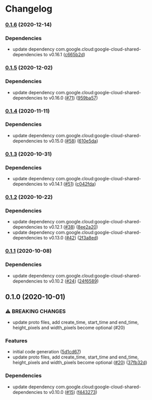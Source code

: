 # Changelog

### [0.1.6](https://www.github.com/googleapis/java-video-transcoder/compare/v0.1.5...v0.1.6) (2020-12-14)


### Dependencies

* update dependency com.google.cloud:google-cloud-shared-dependencies to v0.16.1 ([c665b2d](https://www.github.com/googleapis/java-video-transcoder/commit/c665b2d5e05c4ed33ed205cf55dfe50d3f040a93))

### [0.1.5](https://www.github.com/googleapis/java-video-transcoder/compare/v0.1.4...v0.1.5) (2020-12-02)


### Dependencies

* update dependency com.google.cloud:google-cloud-shared-dependencies to v0.16.0 ([#71](https://www.github.com/googleapis/java-video-transcoder/issues/71)) ([959ba57](https://www.github.com/googleapis/java-video-transcoder/commit/959ba579638b02491447fb8644038894daa1929a))

### [0.1.4](https://www.github.com/googleapis/java-video-transcoder/compare/v0.1.3...v0.1.4) (2020-11-11)


### Dependencies

* update dependency com.google.cloud:google-cloud-shared-dependencies to v0.15.0 ([#58](https://www.github.com/googleapis/java-video-transcoder/issues/58)) ([610e5da](https://www.github.com/googleapis/java-video-transcoder/commit/610e5dabadc148e5a93349dd18e8010a4906eb71))

### [0.1.3](https://www.github.com/googleapis/java-video-transcoder/compare/v0.1.2...v0.1.3) (2020-10-31)


### Dependencies

* update dependency com.google.cloud:google-cloud-shared-dependencies to v0.14.1 ([#51](https://www.github.com/googleapis/java-video-transcoder/issues/51)) ([c042fda](https://www.github.com/googleapis/java-video-transcoder/commit/c042fdaabc88dc28b7cebb5571bde6674b258804))

### [0.1.2](https://www.github.com/googleapis/java-video-transcoder/compare/v0.1.1...v0.1.2) (2020-10-22)


### Dependencies

* update dependency com.google.cloud:google-cloud-shared-dependencies to v0.12.1 ([#38](https://www.github.com/googleapis/java-video-transcoder/issues/38)) ([8ee2a20](https://www.github.com/googleapis/java-video-transcoder/commit/8ee2a20eb4d992c7dcfba391e780cb7571ab5a61))
* update dependency com.google.cloud:google-cloud-shared-dependencies to v0.13.0 ([#42](https://www.github.com/googleapis/java-video-transcoder/issues/42)) ([2f3a8ed](https://www.github.com/googleapis/java-video-transcoder/commit/2f3a8ed3d1cab75579db69503708a625207cfcae))

### [0.1.1](https://www.github.com/googleapis/java-video-transcoder/compare/v0.1.0...v0.1.1) (2020-10-08)


### Dependencies

* update dependency com.google.cloud:google-cloud-shared-dependencies to v0.10.2 ([#24](https://www.github.com/googleapis/java-video-transcoder/issues/24)) ([24f6589](https://www.github.com/googleapis/java-video-transcoder/commit/24f658971be130775ef5d4b4e67d21c0ed5e6ffc))

## 0.1.0 (2020-10-01)


### ⚠ BREAKING CHANGES

* update proto files, add create_time, start_time and end_time, height_pixels and width_pixels become optional (#20)

### Features

* initial code generation ([5d1cd67](https://www.github.com/googleapis/java-video-transcoder/commit/5d1cd67393eeb162eec8c24a76325a9cc7fffc6d))
* update proto files, add create_time, start_time and end_time, height_pixels and width_pixels become optional ([#20](https://www.github.com/googleapis/java-video-transcoder/issues/20)) ([37fb32d](https://www.github.com/googleapis/java-video-transcoder/commit/37fb32d23a513bc4c5a705deda434d2337c7d9a1))


### Dependencies

* update dependency com.google.cloud:google-cloud-shared-dependencies to v0.10.0 ([#15](https://www.github.com/googleapis/java-video-transcoder/issues/15)) ([f443273](https://www.github.com/googleapis/java-video-transcoder/commit/f4432739962cded390c5d82ab2d435c4a894474d))
